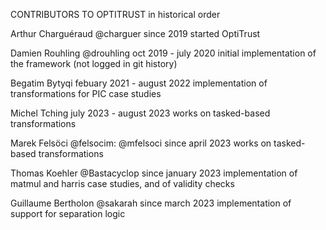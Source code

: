 CONTRIBUTORS TO OPTITRUST
in historical order



Arthur Charguéraud
@charguer
since 2019
started OptiTrust

Damien Rouhling
@drouhling
oct 2019 - july 2020
initial implementation of the framework
(not logged in git history)

Begatim Bytyqi
febuary 2021 - august 2022
implementation of transformations for PIC case studies

Michel Tching
july 2023 - august 2023
works on tasked-based transformations

Marek Felsöci @felsocim:
@mfelsoci
since april 2023
works on tasked-based transformations

Thomas Koehler
@Bastacyclop
since january 2023
implementation of matmul and harris case studies,
and of validity checks

Guillaume Bertholon
@sakarah
since march 2023
implementation of support for separation logic


